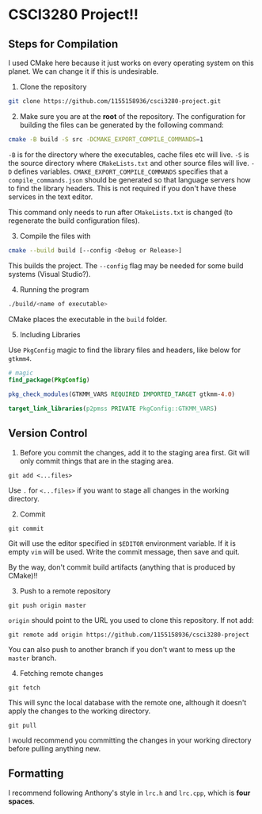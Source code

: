 # CSCI3280 Project!!

## Steps for Compilation

I used CMake here because it just works on every operating system on this planet. We can change it if this is undesirable.

1. Clone the repository

```sh
git clone https://github.com/1155158936/csci3280-project.git
```

2. Make sure you are at the **root** of the repository. The configuration for building the files can be generated by the following command:

```sh
cmake -B build -S src -DCMAKE_EXPORT_COMPILE_COMMANDS=1
```

`-B` is for the directory where the executables, cache files etc will live.
`-S` is the source directory where `CMakeLists.txt` and other source files will live.
`-D` defines variables. `CMAKE_EXPORT_COMPILE_COMMANDS` specifies that a `compile_commands.json` should be generated so that language servers how to find the library headers. This is not required if you don't have these services in the text editor.

This command only needs to run after `CMakeLists.txt` is changed (to regenerate the build configuration files).

3. Compile the files with

```sh
cmake --build build [--config <Debug or Release>]
```

This builds the project. The `--config` flag may be needed for some build systems (Visual Studio?).

4. Running the program

```sh
./build/<name of executable>
```

CMake places the executable in the `build` folder.

5. Including Libraries

Use `PkgConfig` magic to find the library files and headers, like below for `gtkmm4`.

```cmake
# magic
find_package(PkgConfig)

pkg_check_modules(GTKMM_VARS REQUIRED IMPORTED_TARGET gtkmm-4.0)

target_link_libraries(p2pmss PRIVATE PkgConfig::GTKMM_VARS)

```

## Version Control

1. Before you commit the changes, add it to the staging area first. Git will only commit things that are in the staging area.

```
git add <...files>
```

Use `.` for `<...files>` if you want to stage all changes in the working directory.

2. Commit

```
git commit
```

Git will use the editor specified in `$EDITOR` environment variable. If it is empty `vim` will be used. Write the commit message, then save and quit.

By the way, don't commit build artifacts (anything that is produced by CMake)!!

3. Push to a remote repository

```
git push origin master
```

`origin` should point to the URL you used to clone this repository. If not add:

```
git remote add origin https://github.com/1155158936/csci3280-project
```

You can also push to another branch if you don't want to mess up the `master` branch.

4. Fetching remote changes

```
git fetch
```

This will sync the local database with the remote one, although it doesn't apply the changes to the working directory.

```
git pull
```

I would recommend you committing the changes in your working directory before pulling anything new.

## Formatting

I recommend following Anthony's style in `lrc.h` and `lrc.cpp`, which is **four spaces**.
